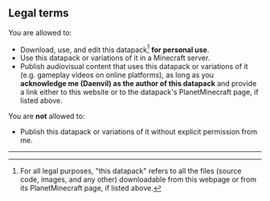 
## Legal terms

You are allowed to:

- Download, use, and edit this datapack[^1] **for personal use**.
- Use this datapack or variations of it in a Minecraft server.
- Publish audiovisual content that uses this datapack or variations of it (e.g. gameplay videos on online platforms), as long as you **acknowledge me (Daenvil) as the author of this datapack** and provide a link either to this website or to the datapack's PlanetMinecraft page, if listed above.

You are **not** allowed to:

- Publish this datapack or variations of it without explicit permission from me.

***

[^1]: For all legal purposes, "this datapack" refers to all the files (source code, images, and any other) downloadable from this webpage or from its PlanetMinecraft page, if listed above.